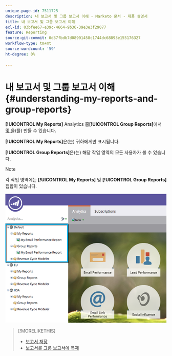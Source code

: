 ```yaml
---
unique-page-id: 7511725
description: 내 보고서 및 그룹 보고서 이해 - Marketo 문서 - 제품 설명서
title: 내 보고서 및 그룹 보고서 이해
exl-id: 03bfee67-e39c-4664-9b36-39e3e3f29077
feature: Reporting
source-git-commit: 0d37fbdb7d08901458c1744dc68893e155176327
workflow-type: tm+mt
source-wordcount: '59'
ht-degree: 0%

---
```


# 내 보고서 및 그룹 보고서 이해 {#understanding-my-reports-and-group-reports}

**[!UICONTROL My Reports]** Analytics 홈&#x200B;**[!UICONTROL Group Reports]**&#x200B;에서 [ 및 ](/help/marketo/product-docs/reporting/basic-reporting/creating-reports/navigating-the-analytics-home-page.md)을(를) 만들 수 있습니다.

**[!UICONTROL My Reports]**&#x200B;은(는) 귀하에게만 표시됩니다.

**[!UICONTROL Group Reports]**&#x200B;은(는) 해당 작업 영역의 모든 사용자가 볼 수 있습니다.

>[!NOTE]
>
>각 작업 영역에는 **[!UICONTROL My Reports]** 및 **[!UICONTROL Group Reports]** 집합이 있습니다.

![](assets/image2015-4-21-14-3a41-3a22.png)

>[!MORELIKETHIS]
>
>* [보고서 저장](/help/marketo/product-docs/reporting/basic-reporting/creating-reports/save-a-report.md)
>* [보고서를 그룹 보고서에 복제](/help/marketo/product-docs/reporting/basic-reporting/report-activity/clone-a-report-to-group-reports.md)
